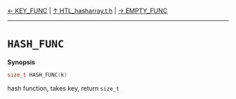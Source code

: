 [&#8592; KEY_FUNC](HTL_hasharray.t.h--key_func.md) | [&#8593; HTL_hasharray.t.h](HTL_hasharray.t.h.md) | [&#8594; EMPTY_FUNC](HTL_hasharray.t.h--empty_func.md)
***

# `HASH_FUNC`
**Synopsis**

```cpp
size_t HASH_FUNC(k)
```


hash function, takes key, return `size_t`


